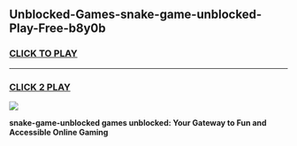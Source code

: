
## Unblocked-Games-snake-game-unblocked-Play-Free-b8y0b
<h3>
<a href="https://premium76.site?title=snake-game-unblocked&ref=24M">CLICK TO PLAY</a></h3>
<hr>

<h3>
<a href="https://premium76.site?title=snake-game-unblocked&ref=24M">CLICK 2 PLAY</a>
  
</h3>

<a href="https://premium76.site?title=snake-game-unblocked&ref=24M"><img src="https://clearcache.store/games.png"></a>


**snake-game-unblocked games unblocked: Your Gateway to Fun and Accessible Online Gaming**
